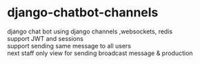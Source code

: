 # django-chatbot-channels
django chat bot using django channels ,websockets, redis  
support JWT and sessions  
support sending same message to all users  
next staff only view for sending broadcast message & production
   

